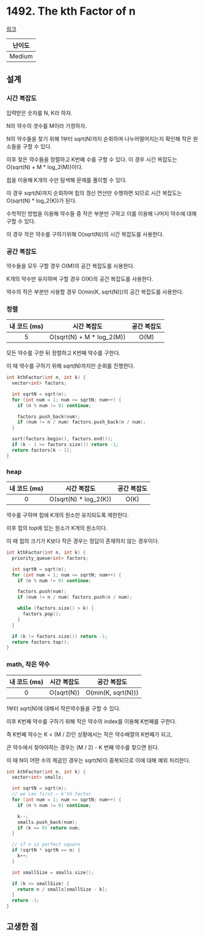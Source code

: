 # 1492. The kth Factor of n

[링크](https://leetcode.com/problems/the-kth-factor-of-n/)

| 난이도 |
| :----: |
| Medium |

## 설계

### 시간 복잡도

입력받은 숫자를 N, K라 하자.

N의 약수의 갯수를 M이라 가정하자.

N의 약수들을 찾기 위해 1부터 sqrt(N)까지 순회하며 나누어떨어지는지 확인해 작은 원소들을 구할 수 있다.

이후 찾은 약수들을 정렬하고 K번째 수를 구할 수 있다. 이 경우 시간 복잡도는 O(sqrt(N) + M \* log_2(M))이다.

힙을 이용해 K개의 수만 탐색해 문제를 풀이할 수 있다.

이 경우 sqrt(N)까지 순회하며 힙의 갱신 연산만 수행하면 되므로 시간 복잡도는 O(sqrt(N) \* log_2(K))가 된다.

수학적인 방법을 이용해 약수들 중 작은 부분만 구하고 이를 이용해 나머지 약수에 대해 구할 수 있다.

이 경우 작은 약수를 구하기위해 O(sqrt(N))의 시간 복잡도를 사용한다.

### 공간 복잡도

약수들을 모두 구할 경우 O(M)의 공간 복잡도를 사용한다.

K개의 약수만 유지하며 구할 경우 O(K)의 공간 복잡도를 사용한다.

약수의 작은 부분만 사용할 경우 O(min(K, sqrt(N)))의 공간 복잡도를 사용한다.

### 정렬

| 내 코드 (ms) |        시간 복잡도         | 공간 복잡도 |
| :----------: | :------------------------: | :---------: |
|      5       | O(sqrt(N) + M \* log_2(M)) |    O(M)     |

모든 약수를 구한 뒤 정렬하고 K번째 약수를 구한다.

이 때 약수를 구하기 위해 sqrt(N)까지만 순회를 진행한다.

```cpp
int kthFactor(int n, int k) {
  vector<int> factors;

  int sqrtN = sqrt(n);
  for (int num = 1; num <= sqrtN; num++) {
    if (n % num != 0) continue;

    factors.push_back(num);
    if (num != n / num) factors.push_back(n / num);
  }

  sort(factors.begin(), factors.end());
  if (k - 1 >= factors.size()) return -1;
  return factors[k - 1];
}
```

### heap

| 내 코드 (ms) |      시간 복잡도       | 공간 복잡도 |
| :----------: | :--------------------: | :---------: |
|      0       | O(sqrt(N) \* log_2(K)) |    O(K)     |

약수를 구하며 힙에 K개의 원소만 유지되도록 제한한다.

이후 힙의 top에 있는 원소가 K개의 원소이다.

이 때 힙의 크기가 K보다 작은 경우는 정답이 존재하지 않는 경우이다.

```cpp
int kthFactor(int n, int k) {
  priority_queue<int> factors;

  int sqrtN = sqrt(n);
  for (int num = 1; num <= sqrtN; num++) {
    if (n % num != 0) continue;

    factors.push(num);
    if (num != n / num) factors.push(n / num);

    while (factors.size() > k) {
      factors.pop();
    }
  }

  if (k != factors.size()) return -1;
  return factors.top();
}
```

### math, 작은 약수

| 내 코드 (ms) | 시간 복잡도 |    공간 복잡도     |
| :----------: | :---------: | :----------------: |
|      0       | O(sqrt(N))  | O(min(K, sqrt(N))) |

1부터 sqrt(N)에 대해서 작은약수들을 구할 수 있다.

이후 K번째 약수를 구하기 위해 작은 약수의 index를 이용해 K번째를 구한다.

즉 K번째 약수는 K < (M / 2)인 상황에서는 작은 약수배열의 K번째가 되고,

큰 약수에서 찾아야하는 경우는 (M / 2) - K 번째 약수를 찾으면 된다.

이 때 N이 어떤 수의 제곱인 경우는 sqrt(N)이 중복되므로 이에 대해 예외 처리한다.

```cpp
int kthFactor(int n, int k) {
  vector<int> smalls;

  int sqrtN = sqrt(n);
  // we can first ~ k'th factor
  for (int num = 1; num <= sqrtN; num++) {
    if (n % num != 0) continue;

    k--;
    smalls.push_back(num);
    if (k == 0) return num;
  }

  // if n is perfect square
  if (sqrtN * sqrtN == n) {
    k++;
  }

  int smallSize = smalls.size();

  if (k <= smallSize) {
    return n / smalls[smallSize - k];
  }
  return -1;
}
```

## 고생한 점
